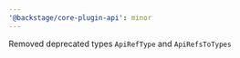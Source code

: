 ```yaml
---
'@backstage/core-plugin-api': minor
---
```


Removed deprecated types `ApiRefType` and `ApiRefsToTypes`
